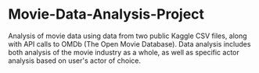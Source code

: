 # Movie-Data-Analysis-Project
Analysis of movie data using data from two public Kaggle CSV files, along with  API calls to OMDb (The Open Movie Database). Data analysis includes both analysis of the movie industry as a whole, as well as specific actor analysis based on user's actor of choice.

